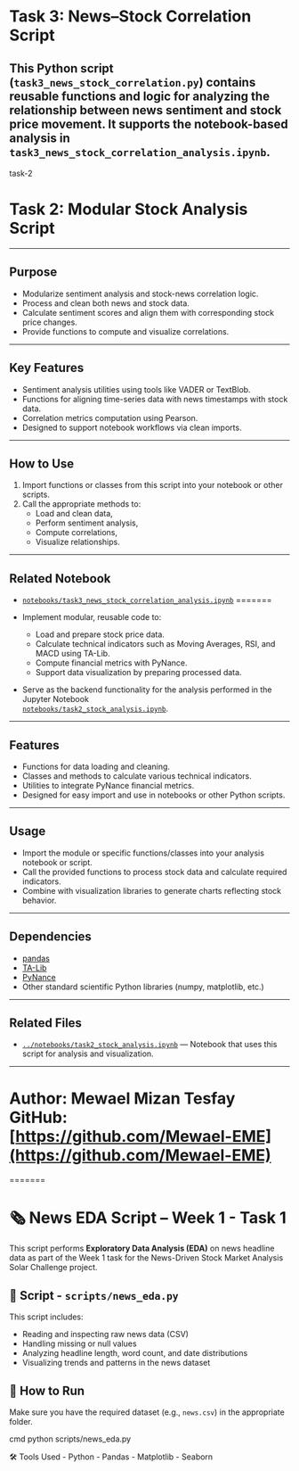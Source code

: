 # Task 3: News–Stock Correlation Script

This Python script (`task3_news_stock_correlation.py`) contains reusable functions and logic for analyzing the relationship between news sentiment and stock price movement. It supports the notebook-based analysis in `task3_news_stock_correlation_analysis.ipynb`.
---
task-2
# Task 2: Modular Stock Analysis Script
---

## Purpose
- Modularize sentiment analysis and stock-news correlation logic.
- Process and clean both news and stock data.
- Calculate sentiment scores and align them with corresponding stock price changes.
- Provide functions to compute and visualize correlations.

---

## Key Features

- Sentiment analysis utilities using tools like VADER or TextBlob.
- Functions for aligning time-series data with news timestamps with stock data.
- Correlation metrics computation using Pearson.
- Designed to support notebook workflows via clean imports.

---

## How to Use

1. Import functions or classes from this script into your notebook or other scripts.
2. Call the appropriate methods to:
   - Load and clean data,
   - Perform sentiment analysis,
   - Compute correlations,
   - Visualize relationships.

---

## Related Notebook

- [`notebooks/task3_news_stock_correlation_analysis.ipynb`](../notebooks/task3_news_stock_correlation_analysis.ipynb)
=======
- Implement modular, reusable code to:
  - Load and prepare stock price data.
  - Calculate technical indicators such as Moving Averages, RSI, and MACD using TA-Lib.
  - Compute financial metrics with PyNance.
  - Support data visualization by preparing processed data.

- Serve as the backend functionality for the analysis performed in the Jupyter Notebook  
  [`notebooks/task2_stock_analysis.ipynb`](../notebooks/task2_stock_analysis.ipynb).

---

## Features

- Functions for data loading and cleaning.
- Classes and methods to calculate various technical indicators.
- Utilities to integrate PyNance financial metrics.
- Designed for easy import and use in notebooks or other Python scripts.

---

## Usage

- Import the module or specific functions/classes into your analysis notebook or script.
- Call the provided functions to process stock data and calculate required indicators.
- Combine with visualization libraries to generate charts reflecting stock behavior.

---

## Dependencies

- [pandas](https://pandas.pydata.org/)
- [TA-Lib](https://mrjbq7.github.io/ta-lib/)
- [PyNance](https://github.com/py-finance/pynance)
- Other standard scientific Python libraries (numpy, matplotlib, etc.)

---

## Related Files

- [`../notebooks/task2_stock_analysis.ipynb`](../notebooks/task2_stock_analysis.ipynb) — Notebook that uses this script for analysis and visualization.
---

**Author:** Mewael Mizan Tesfay  
**GitHub:** [https://github.com/Mewael-EME](https://github.com/Mewael-EME)
=======
=======
# 🗞️ News EDA Script – Week 1 - Task 1

This script performs **Exploratory Data Analysis (EDA)** on news headline data as part of the Week 1 task for the News-Driven Stock Market Analysis Solar Challenge project.

## 📄 Script - `scripts/news_eda.py`

This script includes:
- Reading and inspecting raw news data (CSV)
- Handling missing or null values
- Analyzing headline length, word count, and date distributions
- Visualizing trends and patterns in the news dataset

## 🔧 How to Run

Make sure you have the required dataset (e.g., `news.csv`) in the appropriate folder.

cmd
python scripts/news_eda.py

🛠️ Tools Used
    - Python
    - Pandas
    - Matplotlib
    - Seaborn
